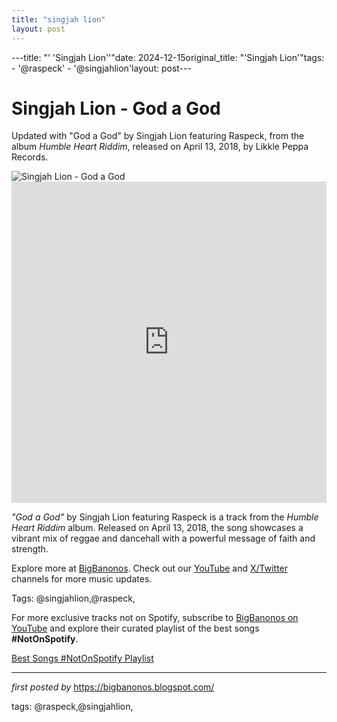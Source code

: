 ```yaml
---
title: "singjah lion"
layout: post
---
```

---title: "' 'Singjah Lion''"date: 2024-12-15original_title: "'Singjah Lion'"tags:  - '@raspeck'  - '@singjahlion'layout: post---<!-- Title of the Post --><h1 >Singjah Lion - God a God</h1> <!-- Introductory Text --><p >Updated with "God a God" by Singjah Lion featuring Raspeck, from the album *Humble Heart Riddim*, released on April 13, 2018, by Likkle Peppa Records.</p> <!-- Featured Image --><div > <img src="https://f4.bcbits.com/img/a0439248500_65" alt="Singjah Lion - God a God" /></div> <!-- YouTube Video Embed --><div > <iframe width="100%" height="514" src="https://www.youtube.com/embed/K_8wetKPV1c" title="Singjah Lion ft Raspeck God A God" frameborder="0" allow="accelerometer; autoplay; clipboard-write; encrypted-media; gyroscope; picture-in-picture; web-share" referrerpolicy="strict-origin-when-cross-origin" allowfullscreen></iframe></div> <!-- Song Information --><div > <p><em>"God a God"</em> by Singjah Lion featuring Raspeck is a track from the *Humble Heart Riddim* album. Released on April 13, 2018, the song showcases a vibrant mix of reggae and dancehall with a powerful message of faith and strength.</p></div> <!-- Footer Links --><div > <p>Explore more at <a href="https://bigbanonos.blogspot.com/" target="_blank">BigBanonos</a>. Check out our <a href="https://www.youtube.com/@BigBanonos" target="_blank">YouTube</a> and <a href="https://x.com/bigbanonos" target="_blank">X/Twitter</a> channels for more music updates.</p></div> <!-- Tags --><p >Tags: @singjahlion,@raspeck,</p><!--Subscribe and Playlist Links--><div>    <p>For more exclusive tracks not on Spotify, subscribe to <a href="https://www.youtube.com/@BigBanonos" target="_blank">BigBanonos on YouTube</a> and explore their curated playlist of the best songs <strong>#NotOnSpotify</strong>.</p>    <p><a href="https://www.youtube.com/playlist?list=PLtuNtuTatqI0kFahUCbtbfenC_ET5O_tr" target="_blank">Best Songs #NotOnSpotify Playlist<br /></a></p></div><hr /><p><em>first posted by</em> <a href="https://bigbanonos.blogspot.com/" rel="noopener" target="_new">https://bigbanonos.blogspot.com/</a></p><p>tags: @raspeck,@singjahlion,</p>